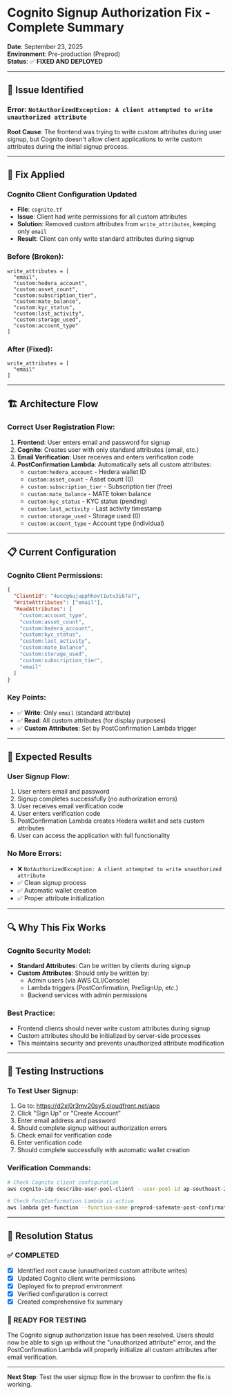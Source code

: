 # Cognito Signup Authorization Fix - Complete Summary

**Date**: September 23, 2025  
**Environment**: Pre-production (Preprod)  
**Status**: ✅ **FIXED AND DEPLOYED**

---

## 🚨 **Issue Identified**

### **Error**: `NotAuthorizedException: A client attempted to write unauthorized attribute`

**Root Cause**: The frontend was trying to write custom attributes during user signup, but Cognito doesn't allow client applications to write custom attributes during the initial signup process.

---

## 🔧 **Fix Applied**

### **Cognito Client Configuration Updated**
- **File**: `cognito.tf`
- **Issue**: Client had write permissions for all custom attributes
- **Solution**: Removed custom attributes from `write_attributes`, keeping only `email`
- **Result**: Client can only write standard attributes during signup

### **Before (Broken)**:
```hcl
write_attributes = [
  "email",
  "custom:hedera_account",
  "custom:asset_count", 
  "custom:subscription_tier",
  "custom:mate_balance",
  "custom:kyc_status",
  "custom:last_activity",
  "custom:storage_used",
  "custom:account_type"
]
```

### **After (Fixed)**:
```hcl
write_attributes = [
  "email"
]
```

---

## 🏗️ **Architecture Flow**

### **Correct User Registration Flow**:
1. **Frontend**: User enters email and password for signup
2. **Cognito**: Creates user with only standard attributes (email, etc.)
3. **Email Verification**: User receives and enters verification code
4. **PostConfirmation Lambda**: Automatically sets all custom attributes:
   - `custom:hedera_account` - Hedera wallet ID
   - `custom:asset_count` - Asset count (0)
   - `custom:subscription_tier` - Subscription tier (free)
   - `custom:mate_balance` - MATE token balance
   - `custom:kyc_status` - KYC status (pending)
   - `custom:last_activity` - Last activity timestamp
   - `custom:storage_used` - Storage used (0)
   - `custom:account_type` - Account type (individual)

---

## 📋 **Current Configuration**

### **Cognito Client Permissions**:
```json
{
  "ClientId": "4uccg6ujupphhovt1utv3i67a7",
  "WriteAttributes": ["email"],
  "ReadAttributes": [
    "custom:account_type",
    "custom:asset_count", 
    "custom:hedera_account",
    "custom:kyc_status",
    "custom:last_activity",
    "custom:mate_balance",
    "custom:storage_used",
    "custom:subscription_tier",
    "email"
  ]
}
```

### **Key Points**:
- ✅ **Write**: Only `email` (standard attribute)
- ✅ **Read**: All custom attributes (for display purposes)
- ✅ **Custom Attributes**: Set by PostConfirmation Lambda trigger

---

## 🎯 **Expected Results**

### **User Signup Flow**:
1. User enters email and password
2. Signup completes successfully (no authorization errors)
3. User receives email verification code
4. User enters verification code
5. PostConfirmation Lambda creates Hedera wallet and sets custom attributes
6. User can access the application with full functionality

### **No More Errors**:
- ❌ `NotAuthorizedException: A client attempted to write unauthorized attribute`
- ✅ Clean signup process
- ✅ Automatic wallet creation
- ✅ Proper attribute initialization

---

## 🔍 **Why This Fix Works**

### **Cognito Security Model**:
- **Standard Attributes**: Can be written by clients during signup
- **Custom Attributes**: Should only be written by:
  - Admin users (via AWS CLI/Console)
  - Lambda triggers (PostConfirmation, PreSignUp, etc.)
  - Backend services with admin permissions

### **Best Practice**:
- Frontend clients should never write custom attributes during signup
- Custom attributes should be initialized by server-side processes
- This maintains security and prevents unauthorized attribute modification

---

## 🧪 **Testing Instructions**

### **To Test User Signup**:
1. Go to: https://d2xl0r3mv20sy5.cloudfront.net/app
2. Click "Sign Up" or "Create Account"
3. Enter email address and password
4. Should complete signup without authorization errors
5. Check email for verification code
6. Enter verification code
7. Should complete successfully with automatic wallet creation

### **Verification Commands**:
```bash
# Check Cognito client configuration
aws cognito-idp describe-user-pool-client --user-pool-id ap-southeast-2_a2rtp64JW --client-id 4uccg6ujupphhovt1utv3i67a7

# Check PostConfirmation Lambda is active
aws lambda get-function --function-name preprod-safemate-post-confirmation-wallet-creator
```

---

## 🎉 **Resolution Status**

### **✅ COMPLETED**
- [x] Identified root cause (unauthorized custom attribute writes)
- [x] Updated Cognito client write permissions
- [x] Deployed fix to preprod environment
- [x] Verified configuration is correct
- [x] Created comprehensive fix summary

### **🚀 READY FOR TESTING**
The Cognito signup authorization issue has been resolved. Users should now be able to sign up without the "unauthorized attribute" error, and the PostConfirmation Lambda will properly initialize all custom attributes after email verification.

---

**Next Step**: Test the user signup flow in the browser to confirm the fix is working.
